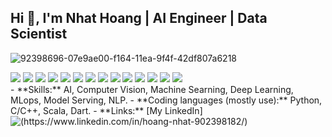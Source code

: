 ## Hi 👋, I'm Nhat Hoang | AI Engineer | Data Scientist

![92398696-07e9ae00-f164-11ea-9f4f-42df807a6218](https://user-images.githubusercontent.com/18329471/143008836-160bb1b4-2289-4476-9777-2d9c75275916.gif)

<div style="clear:both; width: 100%;"> 
<img src="https://img.shields.io/badge/Python-f9d64e.svg?logo=python&style=flat"> 
  <img src="https://img.shields.io/badge/TensorFlow-aa4c00.svg?logo=tensorflow&style=flat"> 
  <img src="https://img.shields.io/badge/PyTorch-f9d64e.svg?logo=pytorch&style=flat"> 
  <img src="https://img.shields.io/badge/OpenCV-FF0000.svg?logo=opencv&style=flat"> 
  <img src=" https://img.shields.io/badge/Flask-000000?style=for-the-badge&logo=flask&logoColor=white"> 
  <img src="https://img.shields.io/badge/Raspberry%20Pi-C51A4A.svg?logo=Raspberry%20Pi&style=flat"> 
  <img src="https://img.shields.io/badge/-Docker-222222.svg?logo=docker&style=flat"> 
  <img src="https://img.shields.io/badge/-Flutter-222222.svg?logo=flutter&style=flat"> 
  <img src="https://img.shields.io/badge/Dart-0175C2?style=for-the-badge&logo=dart&logoColor=white"> 
  <img src="https://img.shields.io/badge/Scala-DC322F?style=for-the-badge&logo=scala&logoColor=white"> 
  <img src="https://img.shields.io/badge/Ubuntu-E95420?style=for-the-badge&logo=ubuntu&logoColor=white"> 
  <img src="https://img.shields.io/badge/MongoDB-4EA94B?style=for-the-badge&logo=mongodb&logoColor=white"> 
  <img src="https://img.shields.io/badge/Neo4j-018bff?style=for-the-badge&logo=neo4j&logoColor=white"> 
  <img src="https://komarev.com/ghpvc/?username=nhathoang0110"> 
 </div>
- **Skills:** AI, Computer Vision, Machine Searning, Deep Learning, MLops, Model Serving, NLP.
- **Coding languages (mostly use):** Python, C/C++, Scala, Dart.
- **Links:** [My LinkedIn](https://www.linkedin.com/in/hoang-nhat-902398182/)

<img style="float: left;" src="https://github-readme-stats.vercel.app/api?username=vietanhdev&count_private=true&show_icons=true&hide_border=false">

<!---
nhathoang0110/nhathoang0110 is a ✨ special ✨ repository because its `README.md` (this file) appears on your GitHub profile.
You can click the Preview link to take a look at your changes.
--->
